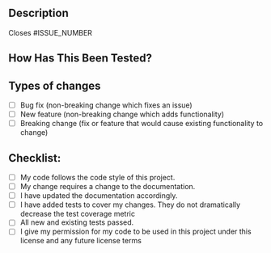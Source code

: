 <!--- Provide a general summary of your changes in the Title above -->

## Description
<!--- Describe your changes in detail -->

<!-- If this PR is linked to any issue -->
<!-- please change #ISSUE_NUMBER to the respective issue number -->
<!-- For example, Closes #1 -->
Closes #ISSUE_NUMBER

## How Has This Been Tested?
<!--- Please describe in detail how you tested your changes. -->
<!--- Include details of your testing environment, and the tests you ran to -->
<!--- see how your change affects other areas of the code, etc. -->

## Types of changes
<!--- What types of changes does your code introduce? Put an `x` in all the boxes that apply: -->
- [ ] Bug fix (non-breaking change which fixes an issue)
- [ ] New feature (non-breaking change which adds functionality)
- [ ] Breaking change (fix or feature that would cause existing functionality to change)

## Checklist:
<!--- Go over all the following points, and put an `x` in all the boxes that apply. -->
<!--- If you're unsure about any of these, don't hesitate to ask. We're here to help! -->
- [ ] My code follows the code style of this project.
- [ ] My change requires a change to the documentation.
- [ ] I have updated the documentation accordingly.
- [ ] I have added tests to cover my changes. They do not dramatically decrease the test coverage metric
- [ ] All new and existing tests passed.
- [ ] I give my permission for my code to be used in this project under this license and any future license terms